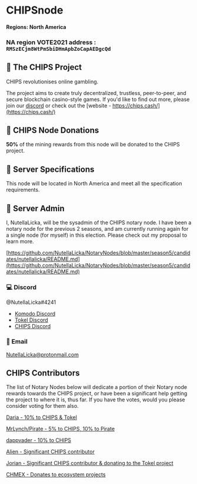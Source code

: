 # CHIPSnode

#### Regions: North America

### **NA** region VOTE2021 address : `RMSzECjm8WtPmSbiDHmApbZoCapAEDgcQd`

## :pushpin: The CHIPS Project

CHIPS revolutionises online gambling.

The project aims to create truly decentralized, trustless, peer-to-peer, and secure blockchain casino-style games. If you'd like to find out more, please join our [discord](https://discord.gg/SQCSa2X) or check out the [website - https://chips.cash/](https://chips.cash/)

## :pushpin: CHIPS Node Donations

**50%** of the mining rewards from this node will be donated to the CHIPS project.

## :pushpin: Server Specifications

This node will be located in North America and meet all the specification requirements.

## :pushpin: Server Admin

I, NutellaLicka, will be the sysadmin of the CHIPS notary node. I have been a notary node for the previous 2 seasons, and am currently running again for a single node (for myself) in this election. Please check out my proposal to learn more.

[https://github.com/NutellaLicka/NotaryNodes/blob/master/season5/candidates/nutellalicka/README.md](https://github.com/NutellaLicka/NotaryNodes/blob/master/season5/candidates/nutellalicka/README.md)

### :computer: Discord
@NutellaLicka#4241 
- [Komodo Discord](https://komodoplatform.com/discord)
- [Tokel Discord](https://discord.gg/DZvuAR6QzX) 
- [CHIPS Discord](https://discord.gg/SQCSa2X)

### :email: Email
NutellaLicka@protonmail.com


## CHIPS Contributors

The list of Notary Nodes below will dedicate a portion of their Notary node rewards towards the CHIPS project, or have been a significant help getting the project to where it is, thus far. If you have the votes, would you please consider voting for them also.

[Daria - 10% to CHIPS & Tokel](https://github.com/KomodoPlatform/NotaryNodes/blob/master/season5/candidates/daria/README.md)

[MrLynch/Pirate - 5% to CHIPS, 10% to Pirate](https://github.com/KomodoPlatform/NotaryNodes/blob/master/season5/candidates/mrlynch/README.md)

[dappvader - 10% to CHIPS](https://github.com/KomodoPlatform/NotaryNodes/blob/master/season5/candidates/dappvader/README.md)

[Alien - Significant CHIPS contributor](https://github.com/KomodoPlatform/NotaryNodes/blob/master/season5/candidates/alien/README.md)

[Jorian - Significant CHIPS contributor & donating to the Tokel project](https://github.com/KomodoPlatform/NotaryNodes/blob/master/season5/candidates/jorian/README.md)

[CHMEX - Donates to ecosystem projects](https://github.com/KomodoPlatform/NotaryNodes/blob/master/season5/candidates/chmex/README.md)
